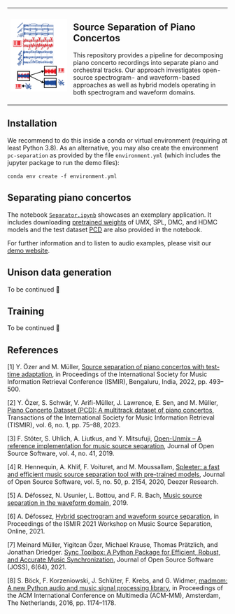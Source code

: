 <table border="0">
  <tr>
    <td><img src="web_content/thumbnail.png" alt="image description" width="1000"></td>
    <td><h2>Source Separation of Piano Concertos</h2>
      This repository provides a pipeline for  decomposing piano concerto recordings into separate piano and orchestral tracks.      
      Our approach investigates open-source spectrogram- and waveform-based approaches as well as hybrid models operating in both spectrogram and waveform domains. 
<br> <br>
</td>
  </tr>
</table>


## Installation

We recommend to do this inside a conda or virtual environment (requiring at least Python 3.8). As an alternative, you may also create the environment ``pc-separation`` as provided by the file ``environment.yml`` (which includes the jupyter package to run the demo files):
```
conda env create -f environment.yml
```

## Separating piano concertos
The notebook [``Separator.ipynb``](https://github.com/yiitozer/pc-separation/blob/master/Separator.ipynb) showcases an exemplary application. It includes downloading [pretrained weights](https://drive.google.com/drive/folders/1-zcdkHWUcfehaTjoxp-eCjAjZevDGxSu) of UMX, SPL, DMC, and HDMC models and the test dataset [PCD](https://www.audiolabs-erlangen.de/resources/MIR/PCD) are also provided in the notebook.

For further information and to listen to audio examples, please visit our [demo website](https://audiolabs-erlangen.de/resources/MIR/2023-PianoConcertoSeparation).


## Unison data generation
To be continued :ghost:

## Training
To be continued :ghost:


## References

[1] Y. Özer and M. Müller, [Source separation of piano concertos with test-time adaptation](https://audiolabs-erlangen.de/resources/MIR/2022-PianoSep), in Proceedings of the International Society for Music Information Retrieval Conference (ISMIR), Bengaluru, India, 2022, pp. 493–500.

[2] Y. Özer, S. Schwär, V. Arifi-Müller, J. Lawrence, E. Sen, and M. Müller, [Piano Concerto Dataset (PCD): A multitrack dataset of piano concertos](https://www.audiolabs-erlangen.de/resources/MIR/PCD), Transactions of the International Society for Music Information Retrieval (TISMIR), vol. 6, no. 1, pp. 75–88, 2023.

[3] F. Stöter, S. Uhlich, A. Liutkus, and Y. Mitsufuji, [Open-Unmix – A reference implementation for music source separation](https://github.com/sigsep/open-unmix-pytorch), Journal of Open Source Software, vol. 4, no. 41, 2019.

[4] R. Hennequin, A. Khlif, F. Voituret, and M. Moussallam, [Spleeter: a fast and efficient music source separation tool with pre-trained models](https://github.com/deezer/spleeter/tree/master), Journal of Open Source Software, vol. 5, no. 50, p. 2154, 2020, Deezer Research. 

[5] A. Défossez, N. Usunier, L. Bottou, and F. R. Bach, [Music source separation in the waveform domain](https://github.com/facebookresearch/demucs), 2019. 

[6] A. Défossez, [Hybrid spectrogram and waveform source separation](https://github.com/facebookresearch/demucs), in Proceedings of the ISMIR 2021 Workshop on Music Source Separation, Online, 2021.

[7] Meinard Müller, Yigitcan Özer, Michael Krause, Thomas Prätzlich, and Jonathan Driedger. [Sync Toolbox: A Python Package for Efficient, Robust, and Accurate Music Synchronization](https://github.com/meinardmueller/synctoolbox), Journal of Open Source Software (JOSS), 6(64), 2021.

[8] S. Böck, F. Korzeniowski, J. Schlüter, F. Krebs, and G. Widmer, [madmom: A new Python audio and music signal processing library](https://github.com/CPJKU/madmom), in Proceedings of the ACM International Conference on Multimedia (ACM-MM), Amsterdam, The Netherlands, 2016, pp. 1174–1178.
